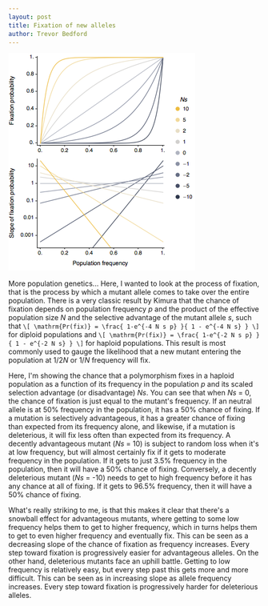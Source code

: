 ```yaml
---
layout: post
title: Fixation of new alleles
author: Trevor Bedford
---
```


![](images/chance_of_fixation.png)

More population genetics...  Here, I wanted to look at the process of fixation, that is the process by which a mutant allele comes to take over the entire population.  There is a very classic result by Kimura that the chance of fixation depends on population frequency <i>p</i> and the product of the effective population size <i>N</i> and the selective advantage of the mutant allele <i>s</i>, such that 
`\[ \mathrm{Pr(fix)} = \frac{ 1-e^{-4 N s p} }{ 1 - e^{-4 N s} } \]` 
for diploid populations and
`\[ \mathrm{Pr(fix)} = \frac{ 1-e^{-2 N s p} }{ 1 - e^{-2 N s} } \]`
for haploid populations.  This result is most commonly used to gauge the likelihood that a new mutant entering the population at 1/2<i>N</i> or 1/<i>N</i> frequency will fix.

Here, I'm showing the chance that a polymorphism fixes in a haploid population as a function of its frequency in the population <i>p</i> and its scaled selection advantage (or disadvantage) <i>Ns</i>.  You can see that when <i>Ns</i> = 0, the chance of fixation is just equal to the mutant's frequency.  If an neutral allele is at 50% frequency in the population, it has a 50% chance of fixing.  If a mutation is selectively advantageous, it has a greater chance of fixing than expected from its frequency alone, and likewise, if a mutation is deleterious, it will fix less often than expected from its frequency.  A decently advantageous mutant (<i>Ns</i> = 10) is subject to random loss when it's at low frequency, but will almost certainly fix if it gets to moderate frequency in the population.  If it gets to just 3.5% frequency in the population, then it will have a 50% chance of fixing.  Conversely, a decently deleterious mutant (<i>Ns</i> = -10) needs to get to high frequency before it has any chance at all of fixing.  If it gets to 96.5% frequency, then it will have a 50% chance of fixing.

What's really striking to me, is that this makes it clear that there's a snowball effect for advantageous mutants, where getting to some low frequency helps them to get to higher frequency, which in turns helps them to get to even higher frequency and eventually fix.  This can be seen as a decreasing slope of the chance of fixation as frequency increases.  Every step toward fixation is progressively easier for advantageous alleles.  On the other hand, deleterious mutants face an uphill battle.  Getting to low frequency is relatively easy, but every step past this gets more and more difficult.  This can be seen as in increasing slope as allele frequency increases.  Every step toward fixation is progressively harder for deleterious alleles.

